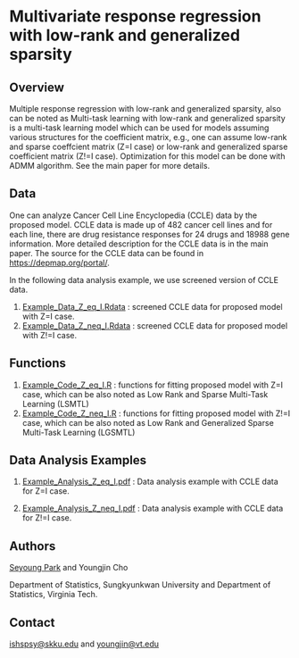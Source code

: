 # Multivariate response regression with low-rank and generalized sparsity

## Overview

Multiple response regression with low-rank and generalized sparsity, also can be noted as Multi-task learning with low-rank and generalized sparsity is a multi-task learning model which can be used for models assuming various structures for the coefficient matrix, e.g., one can assume low-rank and sparse coeffcient matrix (Z=I case) or low-rank and generalized sparse coefficient matrix (Z!=I case). Optimization for this model can be done with ADMM algorithm. See the main paper for more details.

## Data

One can analyze Cancer Cell Line Encyclopedia (CCLE) data by the proposed model. CCLE data is made up of 482 cancer cell lines and for each line, there are drug resistance responses for 24 drugs and 18988 gene information. More detailed description for the CCLE data is in the main paper. The source for the CCLE data can be found in https://depmap.org/portal/.

In the following data analysis example, we use screened version of CCLE data. 

1. [Example_Data_Z_eq_I.Rdata](https://github.com/Stat-Y/Multivariate-response-regression-with-low-rank-and-generalizd-sparsity/blob/main/Example_Data_Z_eq_I.Rdata) : screened CCLE data for proposed model with Z=I case.
2. [Example_Data_Z_neq_I.Rdata](https://github.com/Stat-Y/Multivariate-response-regression-with-low-rank-and-generalizd-sparsity/blob/main/Example_Data_Z_neq_I.Rdata) : screened CCLE data for proposed model with Z!=I case.

## Functions

1. [Example_Code_Z_eq_I.R](https://github.com/Stat-Y/Multivariate-response-regression-with-low-rank-and-generalizd-sparsity/blob/main/Example_Code_Z_eq_I.R) : functions for fitting proposed model with Z=I case, which can be also noted as Low Rank and Sparse Multi-Task Learning (LSMTL)
2. [Example_Code_Z_neq_I.R](https://github.com/Stat-Y/Multivariate-response-regression-with-low-rank-and-generalizd-sparsity/blob/main/Example_Code_Z_neq_I.R) : functions for fitting proposed model with Z!=I case, which can be also noted as Low Rank and Generalized Sparse Multi-Task Learning (LGSMTL)

## Data Analysis Examples

1. [Example_Analysis_Z_eq_I.pdf](https://github.com/Stat-Y/Multivariate-response-regression-with-low-rank-and-generalizd-sparsity/blob/main/Example_Analysis_Z_eq_I.pdf) : Data analysis example with CCLE data for Z=I case.

1. [Example_Analysis_Z_neq_I.pdf](https://github.com/Stat-Y/Multivariate-response-regression-with-low-rank-and-generalizd-sparsity/blob/main/Example_Analysis_Z_neq_I.pdf) : Data analysis example with CCLE data for Z!=I case.

## Authors
[Seyoung Park](https://sites.google.com/view/seyoungpark/home) and Youngjin Cho

Department of Statistics, Sungkyunkwan University and Department of Statistics, Virginia Tech.

## Contact

ishspsy@skku.edu and youngjin@vt.edu
